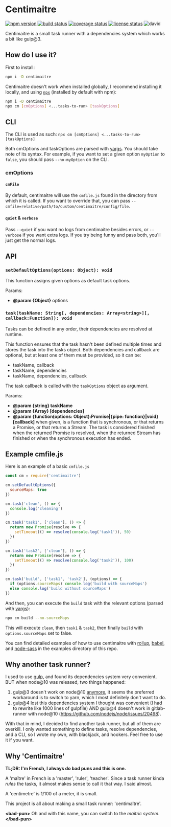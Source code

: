 # Centimaitre

[![npm version][npm-image]][npm-url]
[![build status][travis-image]][travis-url]
[![coverage status][codecov-image]][codecov-url]
[![license status][license-image]][license-url]
![david][david-image]

Centimaitre is a small task runner with a dependencies system which works a bit like gulp@3.

## How do I use it?
First to install: 
```bash
npm i -D centimaitre
```
Centimaitre doesn't work when installed globally, I recommend installing it locally, and using [`npx`](https://www.npmjs.com/package/npx) (installed by default with npm):
```bash
npm i -D centimaitre
npx cm [cmOptions] <...tasks-to-run> [taskOptions]
```

## CLI

The CLI is used as such: `npx cm [cmOptions] <...tasks-to-run> [taskOptions]`

Both cmOptions and taskOptions are parsed with [yargs](https://github.com/yargs/yargs). You should take note of its syntax. For example, if you want to set a given option `myOption` to `false`, you should pass `--no-myOption` on the CLI.

### cmOptions

#### `cmFile`

By default, centimaitre will use the `cmfile.js` found in the directory from which it is called. If you want to override that, you can pass `--cmfile=relative/path/to/custom/centimaitre/config/file`.

#### `quiet` & `verbose`

Pass `--quiet` if you want no logs from centimaitre besides errors, or `--verbose` if you want extra logs. If you try being funny and pass both, you'll just get the normal logs.

## API

### `setDefaultOptions(options: Object): void`

This function assigns given options as default task options.

Params:
 * **@param {Object}** options


### `task(taskName: String[, dependencies: Array<string>][, callback:Function]): void`

Tasks can be defined in any order, their dependencies are resolved at runtime.

This function ensures that the task hasn't been defined multiple times and stores the task into the tasks object.
Both dependencies and callback are optional, but at least one of them must be provided, so it can be:
 * taskName, callback
 * taskName, dependencies
 * taskName, dependencies, callback
 
 The task callback is called with the `taskOptions` object as argument.

Params:
 * **@param {string} taskName**
 * **@param {Array<string>} \[dependencies]**
 * **@param {function(options: Object):Promise|{pipe: function}|void} \[callback]** when given, is a function that is synchronous, or that returns a Promise, or that returns a Stream. The task is considered finished when the returned Promise is resolved, when the returned Stream has finished or when the synchronous execution has ended.

## Example cmfile.js

Here is an example of a basic `cmfile.js`

```javascript
const cm = require('centimaitre')

cm.setDefaultOptions({
  sourceMaps: true
})

cm.task('clean', () => {
  console.log('cleaning')
})

cm.task('task1', ['clean'], () => {
  return new Promise(resolve => {
    setTimeout(() => resolve(console.log('task1')), 50)
  })
})

cm.task('task2', ['clean'], () => {
  return new Promise(resolve => {
    setTimeout(() => resolve(console.log('task2')), 100)
  })
})

cm.task('build', ['task1', 'task2'], (options) => {
  if (options.sourceMaps) console.log('build with sourceMaps')
  else console.log('build without sourceMaps')
})
```

And then, you can execute the `build` task with the relevant options (parsed with [yargs](https://github.com/yargs/yargs)):
```bash
npx cm build --no-sourceMaps
```
This will execute `clean`, then `task1` & `task2`, then finally `build` with `options.sourceMaps` set to false.

You can find detailed examples of how to use centimaitre with [rollup](https://github.com/seald/centimaitre/blob/master/examples/rollup.md), [babel](https://github.com/seald/centimaitre/blob/master/examples/babel.md), and [node-sass](https://github.com/seald/centimaitre/blob/master/examples/scss.md) in the examples directory of this repo.

## Why another task runner?
I used to use [gulp](https://github.com/gulpjs/gulp), and found its dependencies system very convenient.
BUT when node@10 was released, two things happened: 
1. gulp@3 doesn't work on node@10 [anymore](https://github.com/gulpjs/gulp/issues/2162), it seems the preferred workaround is to switch to yarn, which I most definitely don't want to do.
2. gulp@4 lost this dependencies system I thought was convenient (I had to rewrite like 1000 lines of gulpfile) AND gulp@4 doesn't work in gitlab-runner with node@10 (https://github.com/nodejs/node/issues/20498).

With that in mind, I decided to find another task runner, but all of them are overkill. I only wanted something to define tasks, resolve dependencies, and a CLI, so I wrote my own, with blackjack, and hookers. Feel free to use it if you want.

## Why 'Centimaitre'
**TL;DR: I'm French, I always do bad puns and this is one.**

A 'maître' in French is a 'master', 'ruler', 'teacher'. Since a task runner kinda _rules_ the tasks, it almost makes sense to call it that way. I said almost.

A 'centimetre' is 1/100 of a meter, it is small.

This project is all about making a small task runner: 'centimaître'.

**&lt;bad-pun&gt;** Oh and with this name, you can switch to the *maitric system*. **&lt;/bad-pun&gt;**

[npm-image]: https://img.shields.io/npm/v/centimaitre.svg?style=flat-square
[npm-url]: https://www.npmjs.com/package/centimaitre
[travis-image]: https://img.shields.io/travis/seald/centimaitre.svg?style=flat-square
[travis-url]: https://travis-ci.org/seald/centimaitre-fetch
[codecov-image]: https://img.shields.io/codecov/c/github/seald/centimaitre.svg?style=flat-square
[codecov-url]: https://codecov.io/gh/seald/centimaitre
[license-image]: https://img.shields.io/github/license/seald/centimaitre.svg?style=flat-square
[license-url]: https://github.com/seald/centimaitre/blob/master/LICENSE
[david-image]: https://img.shields.io/david/seald/centimaitre.svg?style=flat-square
